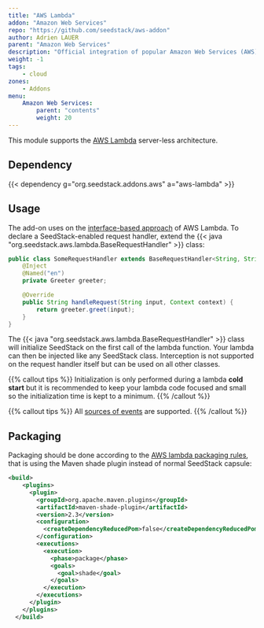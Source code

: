```yaml
---
title: "AWS Lambda"
addon: "Amazon Web Services"
repo: "https://github.com/seedstack/aws-addon"
author: Adrien LAUER
parent: "Amazon Web Services"
description: "Official integration of popular Amazon Web Services (AWS) products."
weight: -1
tags:
    - cloud
zones:
    - Addons
menu:
    Amazon Web Services:
        parent: "contents"
        weight: 20
---
```


This module supports the [AWS Lambda](https://aws.amazon.com/lambda/details) server-less architecture.<!--more-->

## Dependency
 
{{< dependency g="org.seedstack.addons.aws" a="aws-lambda" >}}

## Usage

The add-on uses on the [interface-based approach](http://docs.aws.amazon.com/lambda/latest/dg/java-handler-using-predefined-interfaces.html) 
of AWS Lambda. To declare a SeedStack-enabled request handler, extend the {{< java "org.seedstack.aws.lambda.BaseRequestHandler" >}} 
class:

```java
public class SomeRequestHandler extends BaseRequestHandler<String, String> {
    @Inject
    @Named("en")
    private Greeter greeter;

    @Override
    public String handleRequest(String input, Context context) {
        return greeter.greet(input);
    }
}
```

The {{< java "org.seedstack.aws.lambda.BaseRequestHandler" >}} class will initialize SeedStack on the first call of the
lambda function. Your lambda can then be injected like any SeedStack class. Interception is not supported on the request
handler itself but can be used on all other classes.

{{% callout tips %}}
Initialization is only performed during a lambda **cold start** but it is recommended to keep your lambda code focused and 
small so the initialization time is kept to a minimum.
{{% /callout %}}

{{% callout tips %}}
All [sources of events](http://docs.aws.amazon.com/lambda/latest/dg/invoking-lambda-function.html) are supported.
{{% /callout %}}
 
## Packaging

Packaging should be done according to the [AWS lambda packaging rules](http://docs.aws.amazon.com/lambda/latest/dg/lambda-java-how-to-create-deployment-package.html),
that is using the Maven shade plugin instead of normal SeedStack capsule:

```xml
<build>
    <plugins>
      <plugin>
        <groupId>org.apache.maven.plugins</groupId>
        <artifactId>maven-shade-plugin</artifactId>
        <version>2.3</version>
        <configuration>
          <createDependencyReducedPom>false</createDependencyReducedPom>
        </configuration>
        <executions>
          <execution>
            <phase>package</phase>
            <goals>
              <goal>shade</goal>
            </goals>
          </execution>
        </executions>
      </plugin>
    </plugins>
  </build>  
```

